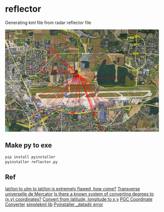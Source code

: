 # reflector
Generating kml file from radar reflector file


<p align="middle" ><img src="/images/reflector.png" alt="Reflector map" width="700"></p>

## Make py to exe

    pip install pyinstaller
    pyinstaller reflector.py

## Ref

[lat/lon to utm to lat/lon is extremely flawed, how come?](https://stackoverflow.com/questions/6778288/lat-lon-to-utm-to-lat-lon-is-extremely-flawed-how-come)
[Transverse universelle de Mercator](https://fr.wikipedia.org/wiki/Transverse_universelle_de_Mercator)
[Is there a known system of converting degrees to (x,y) coordinates?](https://forums.tigsource.com/index.php?topic=34039.0)
[Convert from latitude, longitude to x,y](https://stackoverflow.com/questions/16266809/convert-from-latitude-longitude-to-x-y)
[PGC Coordinate Converter](https://www.pgc.umn.edu/apps/convert/)
[simplekml lib](https://simplekml.readthedocs.io/en/latest/)
[Pyinstaller _datadir error](https://stackoverflow.com/questions/55824830/i-get-error-no-module-named-pyproj-datadir-after-i-made-py-to-exe-with-py)